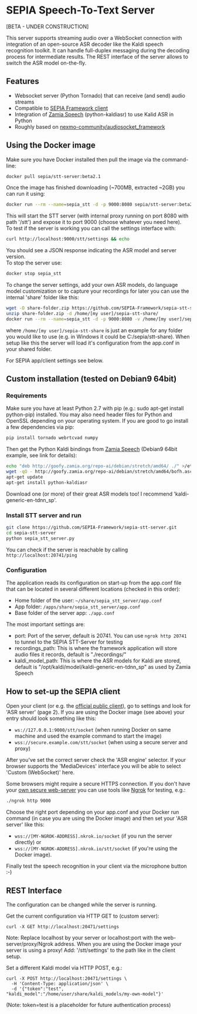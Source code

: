 # SEPIA Speech-To-Text Server
  
[BETA - UNDER CONSTRUCTION]  
  
This server supports streaming audio over a WebSocket connection with integration of an open-source ASR decoder like the Kaldi speech recognition toolkit. It can handle full-duplex messaging during the decoding process for intermediate results. The REST interface of the server allows to switch the ASR model on-the-fly.

## Features
* Websocket server (Python Tornado) that can receive (and send) audio streams
* Compatible to [SEPIA Framework client](https://github.com/SEPIA-Framework/sepia-html-client-app)
* Integration of [Zamia Speech](https://github.com/gooofy/zamia-speech) (python-kaldiasr) to use Kalid ASR in Python
* Roughly based on [nexmo-community/audiosocket_framework](https://github.com/nexmo-community/audiosocket_framework)

## Using the Docker image

Make sure you have Docker installed then pull the image via the command-line:  
```bash
docker pull sepia/stt-server:beta2.1 
```
Once the image has finished downloading (~700MB, extracted ~2GB) you can run it using:  
```bash
docker run --rm --name=sepia_stt -d -p 9000:8080 sepia/stt-server:beta2.1 
```
This will start the STT server (with internal proxy running on port 8080 with path '/stt') and expose it to port 9000 (choose whatever you need here).  
To test if the server is working you can call the settings interface with:  
```bash
curl http://localhost:9000/stt/settings && echo
```
You should see a JSON response indicating the ASR model and server version.  
To stop the server use:  
```bash
docker stop sepia_stt
```
To change the server settings, add your own ASR models, do language model customization or to capture your recordings for later you can use the internal 'share' folder like this:  
```bash
wget -O share-folder.zip https://github.com/SEPIA-Framework/sepia-stt-server/blob/master/share-folder.zip?raw=true
unzip share-folder.zip -d /home/[my user]/sepia-stt-share/
docker run --rm --name=sepia_stt -d -p 9000:8080 -v /home/[my user]/sepia-stt-share:/apps/share sepia/stt-server:beta2.1
```
where `/home/[my user]/sepia-stt-share` is just an example for any folder you would like to use (e.g. in Windows it could be C:/sepia/stt-share). 
When setup like this the server will load it's configuration from the app.conf in your shared folder.
  
For SEPIA app/client settings see below.

## Custom installation (tested on Debian9 64bit)

### Requirements
Make sure you have at least Python 2.7 with pip (e.g.: sudo apt-get install python-pip) installed. You may also need header files for Python and OpenSSL depending on your operating system.
If you are good to go install a few dependencies via pip:  
```bash
pip install tornado webrtcvad numpy
```
Then get the Python Kaldi bindings from [Zamia Speech](https://github.com/gooofy/zamia-speech) (Debian9 64bit example, see link for details):  
```bash
echo "deb http://goofy.zamia.org/repo-ai/debian/stretch/amd64/ ./" >/etc/apt/sources.list.d/zamia-ai.list
wget -qO - http://goofy.zamia.org/repo-ai/debian/stretch/amd64/bofh.asc | sudo apt-key add -
apt-get update
apt-get install python-kaldiasr
```
Download one (or more) of their great ASR models too! I recommend 'kaldi-generic-en-tdnn_sp'.

### Install STT server and run
```bash
git clone https://github.com/SEPIA-Framework/sepia-stt-server.git
cd sepia-stt-server
python sepia_stt_server.py
```
You can check if the server is reachable by calling `http://localhost:20741/ping`

### Configuration
The application reads its configuration on start-up from the app.conf file that can be located in several different locations (checked in this order):  
* Home folder of the user: `~/share/sepia_stt_server/app.conf`  
* App folder: `/apps/share/sepia_stt_server/app.conf`  
* Base folder of the server app: `./app.conf`  
  
The most important settings are:  
* port: Port of the server, default is 20741. You can use `ngrok http 20741` to tunnel to the SEPIA STT-Server for testing  
* recordings_path: This is where the framework application will store audio files it records, default is "./recordings/"  
* kaldi_model_path: This is where the ASR models for Kaldi are stored, default is "/opt/kaldi/model/kaldi-generic-en-tdnn_sp" as used by Zamia Speech  

## How to set-up the SEPIA client
Open your client (or e.g. the [official public client](https://sepia-framework.github.io/app/index.html)), go to settings and look for 'ASR server' (page 2). If you are using the Docker image (see above) your entry should look something like this:
* `ws://127.0.0.1:9000/stt/socket` (when running Docker on same machine and used the example command to start the image)
* `wss://secure.example.com/stt/socket` (when using a secure server and proxy)

After you've set the correct server check the 'ASR engine' selector. If your browser supports the 'MediaDevices' interface you will be able to select 'Custom (WebSocket)' here.
  
Some browsers might require a secure HTTPS connection. If you don't have your [own secure web-server](https://github.com/SEPIA-Framework/sepia-docs/wiki/SSL-for-your-Server) you can use tools like [Ngrok](https://ngrok.com/docs) for testing, e.g.:  
```bash
./ngrok http 9000
```
Choose the right port depending on your app.conf and your Docker run command (in case you are using the Docker image) and then set your 'ASR server' like this:  
* `wss://[MY-NGROK-ADDRESS].nkrok.io/socket` (if you run the server directly) or  
* `wss://[MY-NGROK-ADDRESS].nkrok.io/stt/socket` (if you're using the Docker image).  
  
Finally test the speech recognition in your client via the microphone button :-)

## REST Interface
The configuration can be changed while the server is running.  
  
Get the current configuration via HTTP GET to (custom server):  
```
curl -X GET http://localhost:20471/settings
```
Note: Replace localhost by your server or localhost:port with the web-server/proxy/Ngrok address. When you are using the Docker image your server is using a proxy! Add: '/stt/settings' to the path like in the client setup.  
  
Set a different Kaldi model via HTTP POST, e.g.:  
```
curl -X POST http://localhost:20471/settings \
  -H 'Content-Type: application/json' \
  -d '{"token":"test", "kaldi_model":"/home/user/share/kaldi_models/my-own-model"}'
```
(Note: token=test is a placeholder for future authentication process)  

